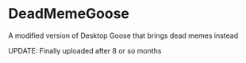 # DeadMemeGoose
A modified version of Desktop Goose that brings dead memes instead

UPDATE: Finally uploaded after 8 or so months
